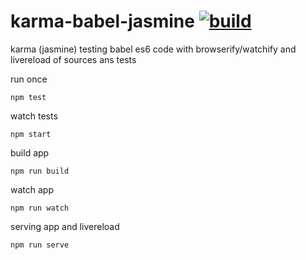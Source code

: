 karma-babel-jasmine [![build](https://api.travis-ci.org/daggerok/karma-babel-jasmine.svg?branch=master)](https://travis-ci.org/daggerok/karma-babel-jasmine)
===================

karma (jasmine) testing babel es6 code with browserify/watchify and livereload of sources ans tests

run once

```shell
npm test
```

watch tests

```shell
npm start
```

build app

```shell
npm run build
```

watch app

```shell
npm run watch
```

serving app and livereload

```shell
npm run serve
```
